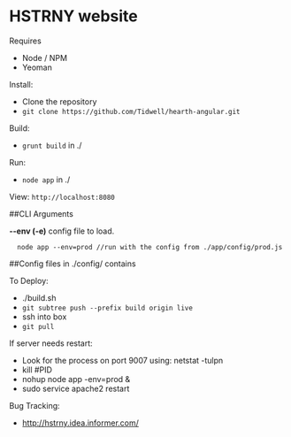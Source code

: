 HSTRNY website
==============

Requires
  * Node / NPM
  * Yeoman

Install:
  * Clone the repository
  * ```git clone https://github.com/Tidwell/hearth-angular.git```

Build:
  * ```grunt build``` in ./

Run:
  * ```node app``` in ./

View:
	```http://localhost:8080```

##CLI Arguments

**--env (-e)**
  config file to load.
  ```
    node app --env=prod //run with the config from ./app/config/prod.js
  ```

##Config files in ./config/ contains

To Deploy:
  * ./build.sh
  * ```git subtree push --prefix build origin live```
  * ssh into box
  * ```git pull```

If server needs restart:
  * Look for the process on port 9007 using: netstat -tulpn
  * kill #PID
  * nohup node app -env=prod &
  * sudo service apache2 restart

Bug Tracking:
  * http://hstrny.idea.informer.com/